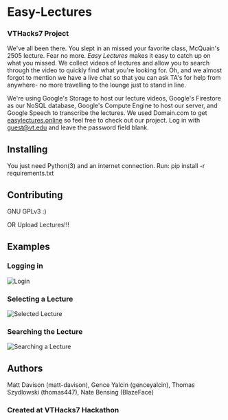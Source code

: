 # Easy-Lectures
### VTHacks7 Project

We've all been there. You slept in an missed your favorite class, McQuain's 2505 lecture. Fear no more.
_Easy Lectures_ makes it easy to catch up on what you missed. We collect videos of lectures and allow you to search through the video to quickly find what you're looking for. Oh, and we almost forgot to mention we have a live chat so that you can ask TA's for help from anywhere- no more travelling to the lounge just to stand in line.

We're using Google's Storage to host our lecture videos, Google's Firestore as our NoSQL database, Google's Compute Engine to host our server, and Google Speech to transcribe the lectures. We used Domain.com to get
[easylectures.online](http://easylectures.online) so feel free to check out our project. Log in with guest@vt.edu and leave the password field blank.

## Installing

You just need Python(3) and an internet connection.
Run: pip install -r requirements.txt

## Contributing

GNU GPLv3 :)

OR Upload Lectures!!!

## Examples
### Logging in
![Login](https://github.com/matt-davison/easy-lecture/blob/master/example/login.PNG)

### Selecting a Lecture
![Selected Lecture](https://github.com/matt-davison/easy-lecture/blob/master/example/selected_lecture.PNG)

### Searching the Lecture
![Searching a Lecture](https://github.com/matt-davison/easy-lecture/blob/master/example/searching_lecture.PNG)

## Authors
Matt Davison (matt-davison), Gence Yalcin (genceyalcin), Thomas Szydlowski (thomas447), Nate Bensing (BlazeFace)
### Created at VTHacks7 Hackathon
